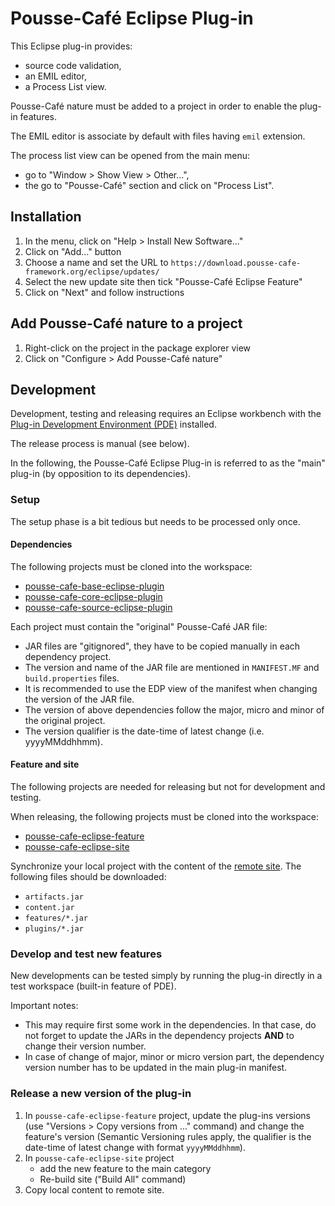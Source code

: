 # Pousse-Café Eclipse Plug-in

This Eclipse plug-in provides:

- source code validation,
- an EMIL editor,
- a Process List view.

Pousse-Café nature must be added to a project in order to enable the plug-in features.

The EMIL editor is associate by default with files having `emil` extension.

The process list view can be opened from the main menu:
- go to "Window > Show View > Other...",
- the go to "Pousse-Café" section and click on "Process List".

## Installation

1. In the menu, click on "Help > Install New Software..."
2. Click on "Add..." button
3. Choose a name and set the URL to `https://download.pousse-cafe-framework.org/eclipse/updates/`
4. Select the new update site then tick "Pousse-Café Eclipse Feature"
5. Click on "Next" and follow instructions

## Add Pousse-Café nature to a project

1. Right-click on the project in the package explorer view
2. Click on "Configure > Add Pousse-Café nature"

## Development

Development, testing and releasing requires an Eclipse workbench with
the [Plug-in Development Environment (PDE)](https://www.eclipse.org/pde/) installed.

The release process is manual (see below).

In the following, the Pousse-Café Eclipse Plug-in is referred to as the "main" plug-in (by opposition to its
dependencies).

### Setup

The setup phase is a bit tedious but needs to be processed only once.

#### Dependencies

The following projects must be cloned into the workspace:

- [pousse-cafe-base-eclipse-plugin](https://github.com/pousse-cafe/pousse-cafe-base-eclipse-plugin)
- [pousse-cafe-core-eclipse-plugin](https://github.com/pousse-cafe/pousse-cafe-core-eclipse-plugin)
- [pousse-cafe-source-eclipse-plugin](https://github.com/pousse-cafe/pousse-cafe-source-eclipse-plugin)

Each project must contain the "original" Pousse-Café JAR file:

- JAR files are "gitignored", they have to be copied manually in each dependency project.
- The version and name of the JAR file are mentioned in `MANIFEST.MF` and `build.properties` files.
- It is recommended to use the EDP view of the manifest when changing the version of the JAR file.
- The version of above dependencies follow the major, micro and minor of the original project.
- The version qualifier is the date-time of latest change (i.e. yyyyMMddhhmm).

#### Feature and site

The following projects are needed for releasing but not for development and testing.

When releasing, the following projects must be cloned into the workspace:

- [pousse-cafe-eclipse-feature](https://github.com/pousse-cafe/pousse-cafe-eclipse-feature)
- [pousse-cafe-eclipse-site](https://github.com/pousse-cafe/pousse-cafe-eclipse-site)

Synchronize your local project with the content of the
[remote site](http://download.pousse-cafe-framework.org/eclipse/updates/). The following files should be downloaded:

- `artifacts.jar`
- `content.jar`
- `features/*.jar`
- `plugins/*.jar`

### Develop and test new features

New developments can be tested simply by running the plug-in directly in a test workspace (built-in feature of PDE).

Important notes:
- This may require first some work in the dependencies. In that case, do not forget to update the JARs in the dependency 
projects **AND** to change their version number.
- In case of change of major, minor or micro version part, the dependency version number has to be updated in the main 
plug-in manifest.

### Release a new version of the plug-in

1. In `pousse-cafe-eclipse-feature` project, update the plug-ins versions (use "Versions > Copy versions from ..." command) and change the feature's version (Semantic Versioning rules apply, the qualifier is the date-time of latest
change with format `yyyyMMddhhmm`).
2. In `pousse-cafe-eclipse-site` project
    - add the new feature to the main category
    - Re-build site ("Build All" command)
3. Copy local content to remote site.
